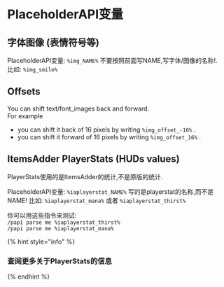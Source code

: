 # PlaceholderAPI变量

## 字体图像 (表情符号等)

PlaceholderAPI变量: `%img_NAME%` 不要按照前面写NAME,写字体/图像的名称!.\
比如: `%img_smile%`

## Offsets

You can shift text/font\_images back and forward.\
For example

* you can shift it back of 16 pixels by writing `%img_offset_-16%` .
* you can shift it forward of 16 pixels by writing `%img_offset_16%` .

## ItemsAdder PlayerStats (HUDs values)

PlayerStats使用的是ItemsAdder的统计,不是原版的统计.

PlaceholderAPI变量: `%iaplayerstat_NAME%` 写的是playerstat的名称,而不是NAME! 比如: `%iaplayerstat_mana%` 或者 `%iaplayerstat_thirst%`

你可以用这些指令来测试:\
`/papi parse me %iaplayerstat_thirst%`\
`/papi parse me %iaplayerstat_mana%`

{% hint style="info" %}
### 查阅更多关于PlayerStats的信息
{% endhint %}
